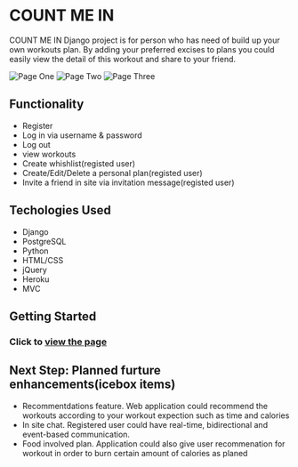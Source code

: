 
# COUNT ME IN

COUNT ME IN Django project is for person who has need of build up your own workouts plan. 
By adding your preferred excises to plans you could easily view the detail of this workout and share to your friend. 
 
![Page One](https://github.com/sanasdh/Count_Me_In/blob/master/main_app/static/img/mainSC.JPG?raw=true?raw=true "The first page ")
![Page Two](static/img/Screenshot2.png?raw=true "Second page of ")
![Page Three](https://github.com/sanasdh/Count_Me_In/blob/master/main_app/static/img/SignupSC.JPG?raw=true?raw=true "Sign up page ")

## Functionality

* Register
* Log in via username & password
* Log out
* view workouts
* Create whishlist(registed user)
* Create/Edit/Delete a personal plan(registed user)
* Invite a friend in site via invitation message(registed user)

## Techologies Used

* Django
* PostgreSQL
* Python
* HTML/CSS
* jQuery
* Heroku
* MVC


## Getting Started

### Click to [view the page](https://countmein-2020.herokuapp.com/)


## Next Step: Planned furture enhancements(icebox items)

* Recommentdations feature. Web application could recommend the workouts according to your workout expection such as time and calories  
* In site chat. Registered user could have real-time, bidirectional and event-based communication.
* Food involved plan. Application could also give user recommenation for workout in order to burn certain amount of calories as planed

